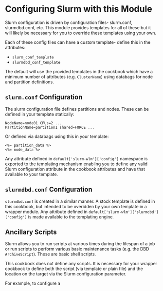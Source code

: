 # Configuring Slurm with this Module

Slurm configuration is driven by configuration files- slurm.conf,
slurmdbd.conf, etc.  This module provides templates for all of these but it
will likely be necessary for you to override these templates using your own.

Each of these config files can have a custom template- define this in the
attributes:

  - `slurm_conf_template`
  - `slurmdbd_conf_template`

The default will use the provided templates in the cookbook which have a
minimum number of attributes (e.g. `ClusterName`) using databags for node and
partition definitions.

## `slurm.conf` Configuration

The slurm configuration file defines partitions and nodes.  These can be
defined in your template statically:

    NodeName=node01 CPUs=2 ...
    PartitionName=partition1 shared=FORCE ...

Or defined via databags using this in your template:

    <%= partition_data %>
    <%= node_data %>

Any attribute defined in `default['slurm-wlm']['config']` namespace is exported
to the templating mechanism enabling you to define any valid Slurm
configuration attribute in the cookbook attributes and have that available to
your template.

## `slurmdbd.conf` Configuration

`slurmdbd.conf` is created in a similar manner.  A stock template is defined in this cookbook, but intended to be overidden by your own template in a wrapper module.  Any attribute defined in `default['slurm-wlm']['slurmdbd']['config']` is made available to the templating engine.

## Ancillary Scripts

Slurm allows you to run scripts at various times during the lifespan of a job or run scripts to perform various basic maintenance tasks (e.g. the DBD `ArchiveScript`).  These are basic shell scripts.

This cookbook does not define any scripts.  It is necessary for your wrapper cookbook to define both the script (via template or plain file) and the location on the target via the Slurm configuration parameter.

For example, to configure a 



